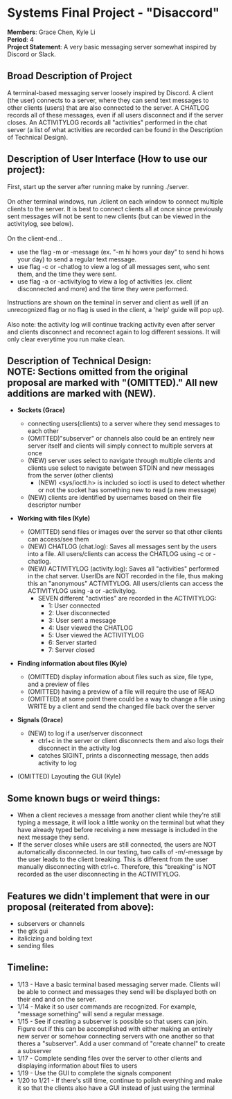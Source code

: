 # Systems Final Project - "Disaccord"
**Members**: Grace Chen, Kyle Li <br>
**Period**: 4 <br>
**Project Statement**: A very basic messaging server somewhat inspired by Discord or Slack. <br>

## Broad Description of Project
A terminal-based messaging server loosely inspired by Discord. A client (the user) connects to a server, where they can send text messages to other clients (users) that are also connected to the server. A CHATLOG records all of these messages, even if all users disconnect and if the server closes. An ACTIVITYLOG records all "activities" performed in the chat server (a list of what activities are recorded can be found in the Description of Technical Design).

## Description of User Interface (How to use our project):
First, start up the server after running make by running ./server. <br> <br>
On other terminal windows, run ./client on each window to connect multiple clients to the server. It is best to connect clients all at once since previously sent messages will not be sent to new clients (but can be viewed in the activitylog, see below). <br> <br>
On the client-end...
* use the flag -m or -message (ex. "-m hi hows your day" to send hi hows your day) to send a regular text message. <br>
* use flag -c or -chatlog to view a log of all messages sent, who sent them, and the time they were sent. <br>
* use flag -a or -activitylog to view a log of activities (ex. client disconnected and more) and the time they were performed. <br>

Instructions are shown on the teminal in server and client as well (if an unrecognized flag or no flag is used in the client, a 'help' guide will pop up). <br>
<br>
Also note: the activity log will continue tracking activity even after server and clients disconnect and reconnect again to log different sessions. It will only clear everytime you run make clean. 
<br>

## Description of Technical Design:<br>NOTE: Sections omitted from the original proposal are marked with "(OMITTED)." All new additions are marked with (NEW).
* **Sockets (Grace)**
  * connecting users(clients) to a server where they send messages to each other
  * (OMITTED)"subserver" or channels also could be an entirely new server itself and clients will simply connect to multiple servers at once
  * (NEW) server uses select to navigate through multiple clients and clients use select to navigate between STDIN and new messages from the server (other clients)
       * (NEW) <sys/ioctl.h> is included so ioctl is used to detect whether or not the socket has something new to read (a new message)
  * (NEW) clients are identified by usernames based on their file descriptor number

* **Working with files (Kyle)**
  * (OMITTED) send files or images over the server so that other clients can access/see them
  * (NEW) CHATLOG (chat.log): Saves all messages sent by the users into a file. All users/clients can access the CHATLOG using -c or -chatlog.
  * (NEW) ACTIVITYLOG (activity.log): Saves all "activities" performed in the chat server. UserIDs are NOT recorded in the file, thus making this an "anonymous" ACTIVITYLOG. All users/clients can access the ACTIVITYLOG using -a or -activitylog.
    * SEVEN different "activities" are recorded in the ACTIVITYLOG:
      * 1: User connected
      * 2: User disconnected
      * 3: User sent a message
      * 4: User viewed the CHATLOG
      * 5: User viewed the ACTIVITYLOG
      * 6: Server started
      * 7: Server closed

* **Finding information about files (Kyle)**
  * (OMITTED) display information about files such as size, file type, and a preview of files
  * (OMITTED) having a preview of a file will require the use of READ
  * (OMITTED) at some point there could be a way to change a file using WRITE by a client and send the changed file back over the server 

* **Signals (Grace)**
  * (NEW) to log if a user/server disconnect
    * ctrl+c in the server or client disconnects them and also logs their disconnect in the activity log
    * catches SIGINT, prints a disconnecting message, then adds activity to log

* (OMITTED) Layouting the GUI (Kyle)

## Some known bugs or weird things:
* When a client recieves a message from another client while they're still typing a message, it will look a little wonky on the terminal but what they have already typed before receiving a new message is included in the next message they send.
* If the server closes while users are still connected, the users are NOT automatically disconnected. In our testing, two calls of -m/-message by the user leads to the client breaking. This is different from the user manually disconnecting with ctrl+c. Therefore, this "breaking" is NOT recorded as the user disconnecting in the ACTIVITYLOG.

## Features we didn't implement that were in our proposal (reiterated from above):
* subservers or channels
* the gtk gui 
* italicizing and bolding text
* sending files 

## Timeline:
* 1/13 - Have a basic terminal based messaging server made. Clients will be able to connect and messages they send will be displayed both on their end and on the server.
* 1/14 - Make it so user commands are recognized. For example, "message something" will send a regular message. 
* 1/15 - See if creating a subserver is possible so that users can join. Figure out if this can be accomplished with either making an entirely new server or somehow connecting servers with one another so that theres a "subserver". Add a user command of "create channel" to create a subserver
* 1/17 - Complete sending files over the server to other clients and displaying information about files to users
* 1/19 - Use the GUI to complete the signals component
* 1/20 to 1/21 - If there's still time, continue to polish everything and make it so that the clients also have a GUI instead of just using the terminal 
